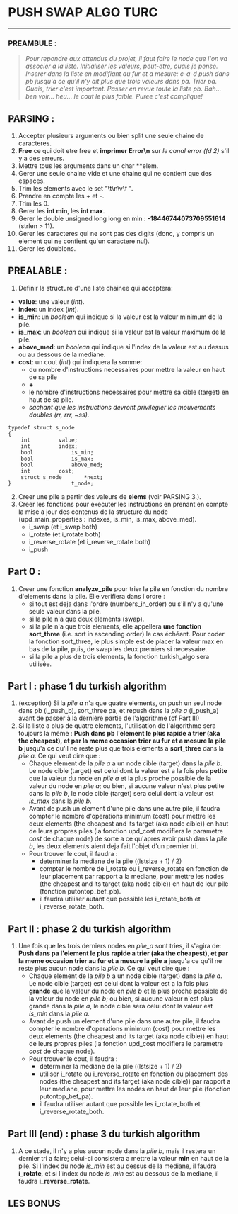 # PUSH SWAP ALGO TURC
---
### PREAMBULE :
> _Pour repondre aux attendus du projet, il faut faire le node que l'on va associer a la liste. Initialiser les valeurs, peut-etre, ouais je pense. Inserer dans la liste en modifiant au fur et a mesure: c-a-d push dans pb jusqu'a ce qu'il n'y ait plus que trois valeurs dans pa.
Trier pa. Ouais, trier c'est important. Passer en revue toute la liste pb.
Bah... ben voir... heu... le cout le plus faible.
Puree c'est complique!_

## PARSING :
1. Accepter plusieurs arguments ou bien split une seule chaine de caracteres.
2. __Free__ ce qui doit etre free et **imprimer Error\n** sur _le canal error (fd 2)_ s'il y a des erreurs.
3. Mettre tous les arguments dans un char **elem.
4. Gerer une seule chaine vide et une chaine qui ne contient que des espaces.
5. Trim les elements avec le set "\t\n\v\f ".
6. Prendre en compte les + et -.
7. Trim les 0.
8. Gerer les __int min__, les __int max__.
9. Gerer le double unsigned long long en min : __-18446744073709551614__ (strlen > 11).
9. Gerer les caracteres qui ne sont pas des digits (donc, y compris un element qui ne contient qu'un caractere nul).
10. Gerer les doublons.

## PREALABLE :
1. Definir la structure d'une liste chainee qui acceptera:
- __value__: une valeur (_int_).
- __index__: un index (_int_).
- __is_min__: un _boolean_ qui indique si la valeur est la valeur minimum de la pile.
- __is_max__: un _boolean_ qui indique si la valeur est la valeur maximum de la pile.
- __above_med__: un _boolean_ qui indique si l'index de la valeur est au dessus ou au dessous de la mediane.
- __cost__: un cout (_int_) qui indiquera la somme:
  - du nombre d'instructions necessaires pour mettre la valeur en haut de sa pile
  - __+__
  - le nombre d'instructions necessaires pour mettre sa cible (target) en haut de sa pile.
  - _sachant que les instructions devront privilegier les mouvements doubles (rr, rrr, ~ss)._
```
typedef struct s_node
{
	int			value;
	int			index;
	bool			is_min;
	bool			is_max;
	bool			above_med;
	int			cost;
	struct s_node		*next;
}					t_node;
```
2. Creer une pile a partir des valeurs de __elems__ (voir PARSING 3.).
3. Creer les fonctions pour executer les instructions en prenant en compte la mise a jour des contenus de la structure du node (upd_main_properties : indexes, is_min, is_max, above_med).
   - i_swap (et i_swap both)
   - i_rotate (et i_rotate both)
   - i_reverse_rotate (et i_reverse_rotate both)
   - i_push

## Part 0 :
1. Creer une fonction __analyze_pile__ pour trier la pile en fonction du nombre d'elements dans la pile.
Elle verifiera dans l'ordre :
    - si tout est deja dans l'ordre (numbers_in_order) ou s'il n'y a qu'une seule valeur dans la pile.
    - si la pile n'a que deux elements (swap).
    - si la pile n'a que trois elements, elle appellera __une fonction sort_three__ (i.e. sort in ascending order) le cas échéant.
Pour coder la fonction sort_three, le plus simple est de placer la valeur max en bas de la pile, puis, de swap les deux premiers si necessaire.
    - si la pile a plus de trois elements, la fonction turkish_algo sera utilisée.

## Part I : phase 1 du turkish algorithm
1. (exception) Si la _pile a_ n'a que quatre elements, on push un seul node dans pb (i_push_b), sort_three pa, et repush dans la _pile a_ (i_push_a) avant de passer à la dernière partie de l'algorithme (cf Part III)
2. Si la liste a plus de quatre elements, l'utilisation de l'algorithme sera toujours la même : __Push dans pb l'element le plus rapide a trier (aka the cheapest), et par la meme occasion trier au fur et a mesure la pile b__ jusqu'a ce qu'il ne reste plus que trois elements a __sort_three__ dans la _pile a_. Ce qui veut dire que :
    - Chaque element de la _pile a_ a un node cible (target) dans la _pile b_. Le node cible (target) est celui dont la valeur est a la fois plus __petite__ que la valeur du node en _pile a_ et la plus proche possible de la valeur du node en _pile a_; ou bien, si aucune valeur n'est plus petite dans la _pile b_, le node cible (target) sera celui dont la valeur est _is_max_ dans la _pile b_.
    - Avant de push un element d'une pile dans une autre pile, il faudra compter le nombre d'operations minimum (cost) pour mettre les deux elements (the cheapest and its target (aka node cible)) en haut de leurs propres piles (la fonction upd_cost modifiera le parametre _cost_ de chaque node) de sorte a ce qu'apres avoir push dans la _pile b_, les deux elements aient deja fait l'objet d'un premier tri.
    - Pour trouver le cout, il faudra :
        - determiner la mediane de la pile ((lstsize + 1) / 2)
        - compter le nombre de i_rotate ou i_reverse_rotate en fonction de leur placement par rapport a la mediane, pour mettre les nodes (the cheapest and its target (aka node cible)) en haut de leur pile (fonction putontop_bef_pb).
        - il faudra utiliser autant que possible les i_rotate_both et i_reverse_rotate_both.

## Part II : phase 2 du turkish algorithm
1. Une fois que les trois derniers nodes en _pile_a_ sont tries, il s'agira de: __Push dans pa l'element le plus rapide a trier (aka the cheapest), et par la meme occasion trier au fur et a mesure la pile a__ jusqu'a ce qu'il ne reste plus aucun node dans la _pile b_. Ce qui veut dire que :
    - Chaque element de la _pile b_ a un node cible (target) dans la _pile a_. Le node cible (target) est celui dont la valeur est a la fois plus __grande__ que la valeur du node en _pile b_ et la plus proche possible de la valeur du node en _pile b_; ou bien, si aucune valeur n'est plus grande dans la _pile a_, le node cible sera celui dont la valeur est _is_min_ dans la _pile a_.
    - Avant de push un element d'une pile dans une autre pile, il faudra compter le nombre d'operations minimum (cost) pour mettre les deux elements (the cheapest and its target (aka node cible)) en haut de leurs propres piles (la fonction upd_cost modifiera le parametre _cost_ de chaque node).
    - Pour trouver le cout, il faudra :
        - determiner la mediane de la pile ((lstsize + 1) / 2)
        - utiliser i_rotate ou i_reverse_rotate en fonction du placement des nodes (the cheapest and its target (aka node cible)) par rapport a leur mediane, pour mettre les nodes en haut de leur pile (fonction putontop_bef_pa).
        - il faudra utiliser autant que possible les i_rotate_both et i_reverse_rotate_both.

## Part III (end) : phase 3 du turkish algorithm
1. A ce stade, il n'y a plus aucun node dans la _pile b_, mais il restera un dernier tri a faire; celui-ci consistera a mettre la valeur __min__ en haut de la pile. Si l'index du node _is_min_ est au dessus de la mediane, il faudra __i_rotate__, et si l'index du node _is_min_ est au dessous de la mediane, il faudra __i_reverse_rotate__.

## LES BONUS
